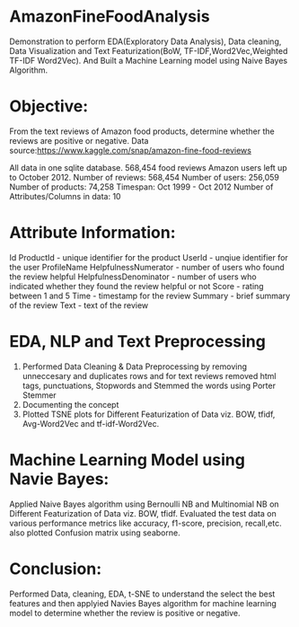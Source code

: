 # AmazonFineFoodAnalysis
Demonstration to perform EDA(Exploratory Data Analysis), Data cleaning, Data Visualization and Text Featurization(BoW, TF-IDF,Word2Vec,Weighted TF-IDF Word2Vec). And Built a Machine Learning model using Naive Bayes Algorithm.

# Objective:

From the text reviews of Amazon food products, determine whether the reviews are positive or negative.
Data source:https://www.kaggle.com/snap/amazon-fine-food-reviews

All data in one sqlite database. 568,454 food reviews Amazon users left up to October 2012.
Number of reviews: 568,454
Number of users: 256,059
Number of products: 74,258
Timespan: Oct 1999 - Oct 2012
Number of Attributes/Columns in data: 10

# Attribute Information:

Id
ProductId - unique identifier for the product
UserId - unqiue identifier for the user
ProfileName
HelpfulnessNumerator - number of users who found the review helpful
HelpfulnessDenominator - number of users who indicated whether they found the review helpful or not
Score - rating between 1 and 5
Time - timestamp for the review
Summary - brief summary of the review
Text - text of the review

# EDA, NLP and Text Preprocessing

1. Performed Data Cleaning & Data Preprocessing by removing unneccesary and duplicates rows and for text reviews removed html tags, punctuations, Stopwords and Stemmed the words using Porter Stemmer
2. Documenting the concept
3. Plotted TSNE plots for Different Featurization of Data viz. BOW, tfidf, Avg-Word2Vec and tf-idf-Word2Vec.

# Machine Learning Model using Navie Bayes:

Applied Naive Bayes algorithm using Bernoulli NB and Multinomial NB on Different Featurization of Data viz. BOW, tfidf.
Evaluated the test data on various performance metrics like accuracy, f1-score, precision, recall,etc. also plotted Confusion matrix using seaborne.

# Conclusion:

Performed Data, cleaning, EDA, t-SNE to understand the select the best features and then applyied Navies Bayes algorithm for machine learning model to determine whether the review is positive or negative. 
